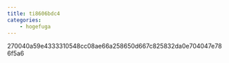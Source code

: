 ```yaml
---
title: ti8606bdc4
categories:
    - hogefuga
---
```

270040a59e4333310548cc08ae66a258650d667c825832da0e704047e786f5a6